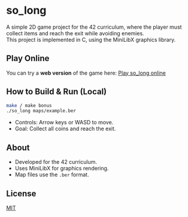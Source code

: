 # so_long

A simple 2D game project for the 42 curriculum, where the player must collect items and reach the exit while avoiding enemies.  
This project is implemented in C, using the MiniLibX graphics library.

## Play Online

You can try a **web version** of the game here: [Play so_long online](https://solongdeploy.vercel.app/)

## How to Build & Run (Local)

```bash
make / make bonus
./so_long maps/example.ber
```

- Controls: Arrow keys or WASD to move.
- Goal: Collect all coins and reach the exit.

## About

- Developed for the 42 curriculum.
- Uses MiniLibX for graphics rendering.
- Map files use the `.ber` format.

## License

[MIT](LICENSE)
